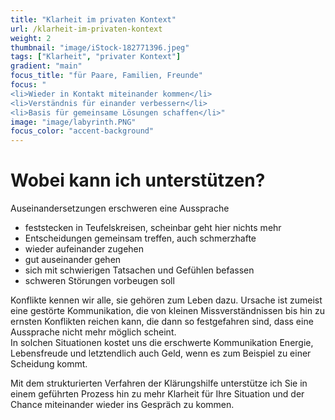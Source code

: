 ```yaml
---
title: "Klarheit im privaten Kontext"
url: /klarheit-im-privaten-kontext
weight: 2
thumbnail: "image/iStock-182771396.jpeg"
tags: ["Klarheit", "privater Kontext"]
gradient: "main"
focus_title: "für Paare, Familien, Freunde"
focus: "
<li>Wieder in Kontakt miteinander kommen</li>
<li>Verständnis für einander verbessern</li>
<li>Basis für gemeinsame Lösungen schaffen</li>"
image: "image/labyrinth.PNG"
focus_color: "accent-background"
---
```

# Wobei kann ich unterstützen?

Auseinandersetzungen erschweren eine Aussprache
- feststecken in Teufelskreisen, scheinbar geht hier nichts mehr
- Entscheidungen gemeinsam treffen, auch schmerzhafte
- wieder aufeinander zugehen
- gut auseinander gehen
- sich mit schwierigen Tatsachen und Gefühlen befassen
- schweren Störungen vorbeugen soll

Konflikte kennen wir alle, sie gehören zum Leben dazu. 
Ursache ist zumeist eine gestörte Kommunikation, die von kleinen Missverständnissen bis hin zu ernsten Konflikten reichen kann, die dann so festgefahren sind, dass eine Aussprache nicht mehr möglich scheint.  
In solchen Situationen kostet uns die erschwerte Kommunikation Energie, Lebensfreude und letztendlich auch Geld, wenn es zum Beispiel zu einer Scheidung kommt.  

Mit dem strukturierten Verfahren der Klärungshilfe unterstütze ich Sie in einem geführten Prozess hin zu mehr Klarheit für Ihre Situation und der Chance miteinander wieder ins Gespräch zu kommen.  
